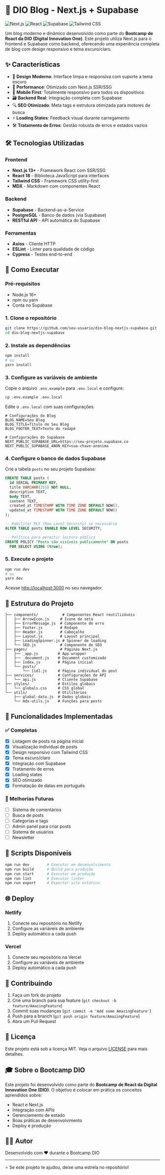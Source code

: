 # 🚀 DIO Blog - Next.js + Supabase

![Next.js](https://img.shields.io/badge/Next.js-000000?style=for-the-badge&logo=nextdotjs&logoColor=white)
![React](https://img.shields.io/badge/React-20232A?style=for-the-badge&logo=react&logoColor=61DAFB)
![Supabase](https://img.shields.io/badge/Supabase-181818?style=for-the-badge&logo=supabase&logoColor=white)
![Tailwind CSS](https://img.shields.io/badge/Tailwind_CSS-38B2AC?style=for-the-badge&logo=tailwind-css&logoColor=white)

Um blog moderno e dinâmico desenvolvido como parte do **Bootcamp de React da DIO (Digital Innovation One)**. Este projeto utiliza Next.js para o frontend e Supabase como backend, oferecendo uma experiência completa de blog com design responsivo e tema escuro/claro.

## ✨ Características

- 🎨 **Design Moderno**: Interface limpa e responsiva com suporte a tema escuro
- 🚀 **Performance**: Otimizado com Next.js SSR/SSG
- 📱 **Mobile First**: Totalmente responsivo para todos os dispositivos
- 🗃️ **Backend Real**: Integração completa com Supabase
- 🔍 **SEO Otimizado**: Meta tags e estrutura otimizada para motores de busca
- ⚡ **Loading States**: Feedback visual durante carregamento
- 🛠️ **Tratamento de Erros**: Gestão robusta de erros e estados vazios

## 🛠️ Tecnologias Utilizadas

### Frontend
- **Next.js 13+** - Framework React com SSR/SSG
- **React 18** - Biblioteca JavaScript para interfaces
- **Tailwind CSS** - Framework CSS utility-first
- **MDX** - Markdown com componentes React

### Backend
- **Supabase** - Backend-as-a-Service
- **PostgreSQL** - Banco de dados (via Supabase)
- **RESTful API** - API automática do Supabase

### Ferramentas
- **Axios** - Cliente HTTP
- **ESLint** - Linter para qualidade de código
- **Cypress** - Testes end-to-end

## 🚀 Como Executar

### Pré-requisitos
- Node.js 16+ 
- npm ou yarn
- Conta no Supabase

### 1. Clone o repositório
```bash
git clone https://github.com/seu-usuario/dio-blog-nextjs-supabase.git
cd dio-blog-nextjs-supabase
```

### 2. Instale as dependências
```bash
npm install
# ou
yarn install
```

### 3. Configure as variáveis de ambiente
Copie o arquivo `.env.example` para `.env.local` e configure:

```bash
cp .env.example .env.local
```

Edite o `.env.local` com suas configurações:
```env
# Configurações do Blog
BLOG_NAME=Seu Blog
BLOG_TITLE=Título do Seu Blog
BLOG_FOOTER_TEXT=Texto do rodapé

# Configurações do Supabase
NEXT_PUBLIC_SUPABASE_URL=https://seu-projeto.supabase.co
NEXT_PUBLIC_SUPABASE_ANON_KEY=sua-chave-anonima
```

### 4. Configure o banco de dados Supabase

Crie a tabela `posts` no seu projeto Supabase:

```sql
CREATE TABLE posts (
  id SERIAL PRIMARY KEY,
  title VARCHAR(255) NOT NULL,
  description TEXT,
  body TEXT,
  content TEXT,
  created_at TIMESTAMP WITH TIME ZONE DEFAULT NOW(),
  updated_at TIMESTAMP WITH TIME ZONE DEFAULT NOW()
);

-- Habilitar RLS (Row Level Security) se necessário
ALTER TABLE posts ENABLE ROW LEVEL SECURITY;

-- Política para permitir leitura pública
CREATE POLICY "Posts são visíveis publicamente" ON posts
  FOR SELECT USING (true);
```

### 5. Execute o projeto
```bash
npm run dev
# ou
yarn dev
```

Acesse [http://localhost:3000](http://localhost:3000) no seu navegador.

## 📁 Estrutura do Projeto

```
├── components/           # Componentes React reutilizáveis
│   ├── ArrowIcon.js     # Ícone de seta
│   ├── ErrorMessage.js  # Componente de erro
│   ├── Footer.js        # Rodapé
│   ├── Header.js        # Cabeçalho
│   ├── Layout.js        # Layout principal
│   ├── LoadingSpinner.js # Spinner de loading
│   └── SEO.js           # Componente de SEO
├── pages/               # Páginas Next.js
│   ├── _app.js         # App wrapper
│   ├── _document.js    # Document customizado
│   ├── index.js        # Página inicial
│   └── posts/
│       └── [id].js     # Página individual do post
├── services/           # Configurações de API
│   └── api.js          # Cliente Supabase
├── styles/             # Estilos globais
│   └── globals.css     # CSS global
└── utils/              # Utilitários
    ├── global-data.js  # Dados globais
    └── mdx-utils.js    # Funções para posts
```

## 🎯 Funcionalidades Implementadas

### ✅ Completas
- [x] Listagem de posts na página inicial
- [x] Visualização individual de posts
- [x] Design responsivo com Tailwind CSS
- [x] Tema escuro/claro
- [x] Integração com Supabase
- [x] Tratamento de erros
- [x] Loading states
- [x] SEO otimizado
- [x] Formatação de datas em português

### 🚧 Melhorias Futuras
- [ ] Sistema de comentários
- [ ] Busca de posts
- [ ] Categorias e tags
- [ ] Admin panel para criar posts
- [ ] Sistema de usuários
- [ ] Newsletter

## 🔧 Scripts Disponíveis

```bash
npm run dev        # Executar em desenvolvimento
npm run build      # Build para produção
npm run start      # Executar em produção
npm run lint       # Executar linter
npm run export     # Exportar site estático
```

## 🌐 Deploy

### Netlify
1. Conecte seu repositório no Netlify
2. Configure as variáveis de ambiente
3. Deploy automático a cada push

### Vercel
1. Conecte seu repositório na Vercel
2. Configure as variáveis de ambiente
3. Deploy automático a cada push

## 🤝 Contribuindo

1. Faça um fork do projeto
2. Crie uma branch para sua feature (`git checkout -b feature/AmazingFeature`)
3. Commit suas mudanças (`git commit -m 'Add some AmazingFeature'`)
4. Push para a branch (`git push origin feature/AmazingFeature`)
5. Abra um Pull Request

## 📝 Licença

Este projeto está sob a licença MIT. Veja o arquivo [LICENSE](LICENSE) para mais detalhes.

## 🎓 Sobre o Bootcamp DIO

Este projeto foi desenvolvido como parte do **Bootcamp de React da Digital Innovation One (DIO)**. O objetivo é colocar em prática os conceitos aprendidos sobre:

- React e Next.js
- Integração com APIs
- Gerenciamento de estado
- Boas práticas de desenvolvimento
- Deploy e produção

## 👨‍💻 Autor

Desenvolvido com ❤️ durante o Bootcamp DIO

---

⭐ Se este projeto te ajudou, deixe uma estrela no repositório!
